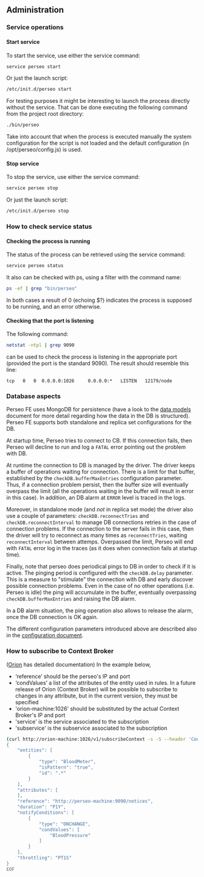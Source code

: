 <a name="administration"></a>

## Administration

### Service operations

#### Start service

To start the service, use either the service command:

```bash
service perseo start
```

Or just the launch script:

```bash
/etc/init.d/perseo start
```

For testing purposes it might be interesting to launch the process directly without the service. That can be done
executing the following command from the project root directory:

```bash
./bin/perseo
```

Take into account that when the process is executed manually the system configuration for the script is not loaded and
the default configuration (in /opt/perseo/config.js) is used.

#### Stop service

To stop the service, use either the service command:

```bash
service perseo stop
```

Or just the launch script:

```bash
/etc/init.d/perseo stop
```

### How to check service status

#### Checking the process is running

The status of the process can be retrieved using the service command:

```bash
service perseo status
```

It also can be checked with ps, using a filter with the command name:

```bash
ps -ef | grep "bin/perseo"
```

In both cases a result of 0 (echoing $?) indicates the process is supposed to be running, and an error otherwise.

#### Checking that the port is listening

The following command:

```bash
netstat -ntpl | grep 9090
```

can be used to check the process is listening in the appropriate port (provided the port is the standard 9090). The
result should resemble this line:

```text
tcp   0   0  0.0.0.0:1026     0.0.0.0:*   LISTEN   12179/node
```

### Database aspects

Perseo FE uses MongoDB for persistence (have a look to the [data models](models.md) document for more detail regarding
how the data in the DB is structured). Perseo FE supports both standalone and replica set configurations for the DB.

At startup time, Perseo tries to connect to CB. If this connection fails, then Perseo will decline to run and log a
`FATAL` error pointing out the problem with DB.

At runtime the connection to DB is managed by the driver. The driver keeps a buffer of operations waiting for
connection. There is a limit for that buffer, established by the `checkDB.bufferMaxEntries` configuration parameter.
Thus, if a connection problem persist, then the buffer size will eventually overpass the limit (all the operations
waiting in the buffer will result in error in this case). In addition, an DB alarm at `ERROR` level is traced in the
logs.

Moreover, in standalone mode (and _not_ in replica set mode) the driver also use a couple of parameters:
`checkDB.reconnectTries` and `checkDB.reconnectInterval` to manage DB connections retries in the case of connection
problems. If the connection to the server fails in this case, then the driver will try to reconnect as many times as
`reconnectTries`, waiting `reconnectInterval` between attemps. Overpassed the limit, Perseo will end with `FATAL` error
log in the traces (as it does when connection fails at startup time).

Finally, note that perseo does periodical pings to DB in order to check if it is active. The pinging period is
configured with the `checkDB.delay` parameter. This is a measure to "stimulate" the connection with DB and early
discover possible connection problems. Even in the case of no other operations (i.e. Perseo is idle) the ping will
accumulate in the buffer, eventually overpassing `checkDB.bufferMaxEntries` and raising the DB alarm.

In a DB alarm situation, the ping operation also allows to release the alarm, once the DB connection is OK again.

The different configuration parameters introduced above are described also in the
[configuration document](configuration.md).

### How to subscribe to Context Broker

([Orion](https://github.com/telefonicaid/fiware-orion) has detailed documentation) In the example below,

-   ‘reference’ should be the perseo's IP and port
-   ‘condValues’ a list of the attributes of the entity used in rules. In a future release of Orion (Context Broker)
    will be possible to subscribe to changes in any attribute, but in the current version, they must be specified
-   'orion-machine:1026' should be substituted by the actual Context Broker's IP and port
-   'service' is the service associated to the subscription
-   'subservice' is the subservice associated to the subscription

```bash
(curl http://orion-machine:1026/v1/subscribeContext -s -S --header 'Content-Type: application/json' --header 'Accept: application/json' --header 'Fiware-Service: service' –header 'Fiware-ServicePath: subservice' -d @- | python -mjson.tool) <<EOF
{
    "entities": [
        {
            "type": "BloodMeter",
            "isPattern": "true",
            "id": ".*"
        }
    ],
    "attributes": [
    ],
    "reference": "http://perseo-machine:9090/notices",
    "duration": "P1Y",
    "notifyConditions": [
        {
            "type": "ONCHANGE",
            "condValues": [
                "BloodPressure"
            ]
        }
    ],
    "throttling": "PT1S"
}
EOF
```
